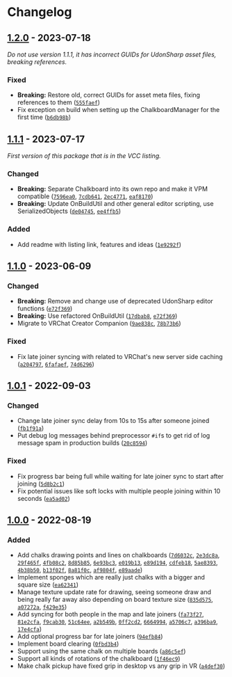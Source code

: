 
# Changelog

## [1.2.0] - 2023-07-18

_Do not use version 1.1.1, it has incorrect GUIDs for UdonSharp asset files, breaking references._

### Fixed

- **Breaking:** Restore old, correct GUIDs for asset meta files, fixing references to them ([`555faef`](https://github.com/JanSharp/VRCChalkboard/commit/555faefebccb1d9a835afff04abbd3327b7db6eb))
- Fix exception on build when setting up the ChalkboardManager for the first time ([`b6db98b`](https://github.com/JanSharp/VRCChalkboard/commit/b6db98b1e3db86b125a7aa2e17d529f670d888cf))

## [1.1.1] - 2023-07-17

_First version of this package that is in the VCC listing._

### Changed

- **Breaking:** Separate Chalkboard into its own repo and make it VPM compatible ([`7596ea0`](https://github.com/JanSharp/VRCChalkboard/commit/7596ea0a3e72c13fe93164a74ed75c36b002c1ee), [`7cdb641`](https://github.com/JanSharp/VRCChalkboard/commit/7cdb64100f89b5fe7b11507681b7795d2a4f4f42), [`2ec4771`](https://github.com/JanSharp/VRCChalkboard/commit/2ec4771b6bf31778ca0eaa2d4fd0bfeb5ab488b0), [`eaf8170`](https://github.com/JanSharp/VRCChalkboard/commit/eaf8170420b8f4021aaa257d8282def7662cb2b6))
- **Breaking:** Update OnBuildUtil and other general editor scripting, use SerializedObjects ([`de04745`](https://github.com/JanSharp/VRCChalkboard/commit/de04745880f0ea37345b5fd4e54de94fe7f05368), [`ee4ffb5`](https://github.com/JanSharp/VRCChalkboard/commit/ee4ffb5ffe6218097cd01b94becc93bafb6ad2ca))

### Added

- Add readme with listing link, features and ideas ([`1e9292f`](https://github.com/JanSharp/VRCChalkboard/commit/1e9292f833b9ee7b9bed78670a66415e1d05b895))

## [1.1.0] - 2023-06-09

### Changed

- **Breaking:** Remove and change use of deprecated UdonSharp editor functions ([`e72f369`](https://github.com/JanSharp/VRCChalkboard/commit/e72f369a602ed5b3ab1d218174b674ca8b8eb715))
- **Breaking:** Use refactored OnBuildUtil ([`17dbab8`](https://github.com/JanSharp/VRCChalkboard/commit/17dbab84b8bb6bad192d67607a5f45c8cd000356), [`e72f369`](https://github.com/JanSharp/VRCChalkboard/commit/e72f369a602ed5b3ab1d218174b674ca8b8eb715))
- Migrate to VRChat Creator Companion ([`9ae838c`](https://github.com/JanSharp/VRCChalkboard/commit/9ae838cf1d6280c64c607559fb3ae9967b52bd99), [`78b73b6`](https://github.com/JanSharp/VRCChalkboard/commit/78b73b6816612602b04daafeb4097351f087c01a))

### Fixed

- Fix late joiner syncing with related to VRChat's new server side caching ([`a204797`](https://github.com/JanSharp/VRCChalkboard/commit/a20479706d1fdd3ba683cca5b246c362058840ee), [`6fafaef`](https://github.com/JanSharp/VRCChalkboard/commit/6fafaefd0e7cad7a761252bca79112ef5f465ba5), [`74d6296`](https://github.com/JanSharp/VRCChalkboard/commit/74d62961328f3c3bded29f327360529074952546))

## [1.0.1] - 2022-09-03

### Changed

- Change late joiner sync delay from 10s to 15s after someone joined ([`fb1f91a`](https://github.com/JanSharp/VRCChalkboard/commit/fb1f91abac48beaceda038a6f4a0214c33711e51))
- Put debug log messages behind preprocessor `#if`s to get rid of log message spam in production builds ([`20c8594`](https://github.com/JanSharp/VRCChalkboard/commit/20c85942d332fbd9bca7b42e382d66e8c9de08dd))

### Fixed

- Fix progress bar being full while waiting for late joiner sync to start after joining ([`5d8b2c1`](https://github.com/JanSharp/VRCChalkboard/commit/5d8b2c174753074fba9d79b981bad3bf058beea1))
- Fix potential issues like soft locks with multiple people joining within 10 seconds ([`ea5ad02`](https://github.com/JanSharp/VRCChalkboard/commit/ea5ad02030e4a2ce0ba92135a3025e61223b67f0))

## [1.0.0] - 2022-08-19

### Added

- Add chalks drawing points and lines on chalkboards ([`7d6032c`](https://github.com/JanSharp/VRCChalkboard/commit/7d6032c1c204b1f920e27e4a36392f45b47999e8), [`2e3dc8a`](https://github.com/JanSharp/VRCChalkboard/commit/2e3dc8abd268fc44eabab1595ddc2191321237a3), [`29f465f`](https://github.com/JanSharp/VRCChalkboard/commit/29f465f0aa3e8db45f1e19eb6f80e6a43fc93bd7), [`4fb08c2`](https://github.com/JanSharp/VRCChalkboard/commit/4fb08c2d608a10d63c2b4c6205d20ab9307497b8), [`8d85b85`](https://github.com/JanSharp/VRCChalkboard/commit/8d85b85f9e2de4c885900844a52f1c15dd70f0ed), [`6e93bc3`](https://github.com/JanSharp/VRCChalkboard/commit/6e93bc3e9554c7e897558f6c66d60a9359eb5c2d), [`e019b13`](https://github.com/JanSharp/VRCChalkboard/commit/e019b137ac53d0ee1c20289e21179eef5b492909), [`e89d194`](https://github.com/JanSharp/VRCChalkboard/commit/e89d194a1380107fe9d9ea0de7734eb70c7b8e6d), [`cdfeb18`](https://github.com/JanSharp/VRCChalkboard/commit/cdfeb183da3671848810a69c7da46bb1e7d6ac67), [`5ae8393`](https://github.com/JanSharp/VRCChalkboard/commit/5ae83936e9f3f9264e7cb0ad03c96006719373d9), [`4b38b50`](https://github.com/JanSharp/VRCChalkboard/commit/4b38b504789498cbbb713cfd27a502a65da19872), [`b13f02f`](https://github.com/JanSharp/VRCChalkboard/commit/b13f02fbb2ff6983d30f778f3efb3390b0b05e3a), [`8a81f0c`](https://github.com/JanSharp/VRCChalkboard/commit/8a81f0c1c008d8d29f976781fd4ccbcd0667e12d), [`af9804f`](https://github.com/JanSharp/VRCChalkboard/commit/af9804fb08f2ffa00629c8c1377343df564ce097), [`e89aade`](https://github.com/JanSharp/VRCChalkboard/commit/e89aade39424364048d037e91e44a8c6ac5a3502))
- Implement sponges which are really just chalks with a bigger and square size ([`ea62341`](https://github.com/JanSharp/VRCChalkboard/commit/ea62341b6b352527a0913296a642cb51a9c26ad7))
- Manage texture update rate for drawing, seeing someone draw and being really far away also depending on board texture size ([`835d575`](https://github.com/JanSharp/VRCChalkboard/commit/835d575be329a246e3565a722d18f0d7f1deede7), [`a07272a`](https://github.com/JanSharp/VRCChalkboard/commit/a07272ab30214022364181fc41e2bfa92e59f41e), [`f429e35`](https://github.com/JanSharp/VRCChalkboard/commit/f429e35568178e425f9abe9bc3984e5e4431f9cc))
- Add syncing for both people in the map and late joiners ([`fa73f27`](https://github.com/JanSharp/VRCChalkboard/commit/fa73f27920f6fe82a215b7a0da171fc7c531d6f5), [`81e2cfa`](https://github.com/JanSharp/VRCChalkboard/commit/81e2cfa2c78d70e8103a965c23b3f3efa8b877fd), [`f9cab30`](https://github.com/JanSharp/VRCChalkboard/commit/f9cab30ac756b0e212f7722dd13417e16de026bf), [`51c64ee`](https://github.com/JanSharp/VRCChalkboard/commit/51c64eeff4854adb1ac55545a7ba377047d82052), [`a2b549b`](https://github.com/JanSharp/VRCChalkboard/commit/a2b549ba4fb1a1a7dc33f02ba435713242e56c4d), [`0ff2cd2`](https://github.com/JanSharp/VRCChalkboard/commit/0ff2cd2d7a029842b8c7c1709e4ae4af215729e8), [`6664994`](https://github.com/JanSharp/VRCChalkboard/commit/666499484741cfadc2804446bd9164afbc70b25a), [`a5706c7`](https://github.com/JanSharp/VRCChalkboard/commit/a5706c7dc987571dbf9e5de79c15dae2a48f80e4), [`a396ba9`](https://github.com/JanSharp/VRCChalkboard/commit/a396ba9b3257a34da495877079de62a3a1a48b18), [`17e4cfa`](https://github.com/JanSharp/VRCChalkboard/commit/17e4cfae59820ea8fab2a0dbedceef18f4594028))
- Add optional progress bar for late joiners ([`94efb84`](https://github.com/JanSharp/VRCChalkboard/commit/94efb843b3ac6b072dd7e8fdaccb67e085f5818a))
- Implement board clearing ([`0fbd3b4`](https://github.com/JanSharp/VRCChalkboard/commit/0fbd3b4dfdad6c0847507ecffb07abd7b0652ea3))
- Support using the same chalk on multiple boards ([`a86c5ef`](https://github.com/JanSharp/VRCChalkboard/commit/a86c5ef20a27f29efae2d8cb741a826422e37ae2))
- Support all kinds of rotations of the chalkboard ([`1f46ec9`](https://github.com/JanSharp/VRCChalkboard/commit/1f46ec9d7a4d1677aa073218c418c532e2666a43))
- Make chalk pickup have fixed grip in desktop vs any grip in VR ([`a4def30`](https://github.com/JanSharp/VRCChalkboard/commit/a4def306ba351383f5821b835ab5d9f8b71a59ba))

[1.2.0]: https://github.com/JanSharp/VRCChalkboard/releases/tag/v1.2.0
[1.1.1]: https://github.com/JanSharp/VRCChalkboard/releases/tag/v1.1.1
[1.1.0]: https://github.com/JanSharp/VRCChalkboard/releases/tag/Chalkboard_v1.1.0
[1.0.1]: https://github.com/JanSharp/VRCChalkboard/releases/tag/Chalkboard_v1.0.1
[1.0.0]: https://github.com/JanSharp/VRCChalkboard/releases/tag/Chalkboard_v1.0.0
